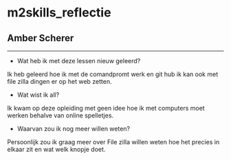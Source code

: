 # m2skills_reflectie






























## Amber Scherer
---
- Wat heb ik met deze lessen nieuw geleerd? 

Ik heb geleerd hoe ik met de comandpromt werk en git hub ik kan ook met file zilla dingen er op het web zetten.


- Wat wist ik all?

Ik kwam op deze opleiding met geen idee hoe ik met computers moet werken behalve van online spelletjes.


- Waarvan zou ik nog meer willen weten?

Persoonlijk zou ik graag meer over File zilla willen weten hoe het precies in elkaar zit en wat welk knopje doet.

